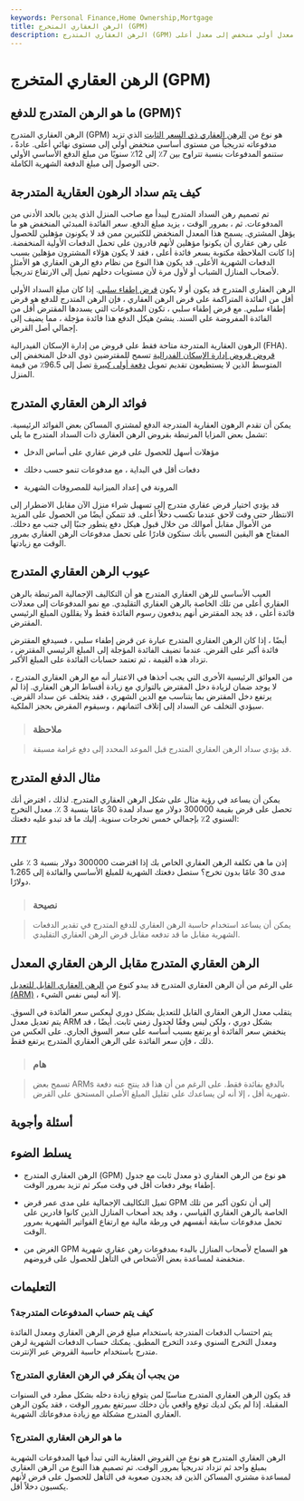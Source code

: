 ```yaml
---
keywords: Personal Finance,Home Ownership,Mortgage
title: الرهن العقاري المتخرج (GPM)
description: الرهن العقاري المتدرج (GPM) هو نوع من الرهن العقاري الذي يزيد السداد فيه من معدل أولي منخفض إلى معدل أعلى.
---
```


# الرهن العقاري المتخرج (GPM)
## ما هو الرهن المتدرج للدفع (GPM)؟

الرهن العقاري المتدرج (GPM) هو نوع من [الرهن العقاري ذي السعر الثابت](/fixed-rate_mortgage) الذي تزيد مدفوعاته تدريجياً من مستوى أساسي منخفض أولي إلى مستوى نهائي أعلى. عادةً ، ستنمو المدفوعات بنسبة تتراوح بين 7٪ إلى 12٪ سنويًا من مبلغ الدفع الأساسي الأولي حتى الوصول إلى مبلغ الدفعة الشهرية الكاملة.

## كيف يتم سداد الرهون العقارية المتدرجة

تم تصميم رهن السداد المتدرج ليبدأ مع صاحب المنزل الذي يدين بالحد الأدنى من المدفوعات. ثم ، بمرور الوقت ، يزيد مبلغ الدفع. سعر الفائدة المبدئي المنخفض هو ما يؤهل المشتري. يسمح هذا المعدل المنخفض للكثيرين ممن قد لا يكونون مؤهلين للحصول على رهن عقاري أن يكونوا مؤهلين لأنهم قادرون على تحمل الدفعات الأولية المنخفضة. إذا كانت الملاحظة مكتوبة بسعر فائدة أعلى ، فقد لا يكون هؤلاء المشترون مؤهلين بسبب الدفعات الشهرية الأعلى. قد يكون هذا النوع من نظام دفع الرهن العقاري هو الأمثل لأصحاب المنازل الشباب أو لأول مرة لأن مستويات دخلهم تميل إلى الارتفاع تدريجياً.

الرهن العقاري المتدرج قد يكون أو لا يكون [قرض إطفاء سلبي](/negativelyamortizingloan). إذا كان مبلغ السداد الأولي أقل من الفائدة المتراكمة على قرض الرهن العقاري ، فإن الرهن المتدرج للدفع هو قرض إطفاء سلبي. مع قرض إطفاء سلبي ، تكون المدفوعات التي يسددها المقترض أقل من الفائدة المفروضة على السند. ينشئ هيكل الدفع هذا فائدة مؤجلة ، مما يضيف إلى إجمالي أصل القرض.

الرهون العقارية المتدرجة متاحة فقط على قروض من إدارة الإسكان الفيدرالية (FHA). [قروض قروض إدارة الإسكان الفدرالية](/fhaloan) تسمح للمقترضين ذوي الدخل المنخفض إلى المتوسط الذين لا يستطيعون تقديم تمويل [دفعة أولى كبيرة](/down_payment) تصل إلى 96.5٪ من قيمة المنزل.

## فوائد الرهن العقاري المتدرج

يمكن أن تقدم الرهون العقارية المتدرجة الدفع لمشتري المساكن بعض الفوائد الرئيسية. تشمل بعض المزايا المرتبطة بقروض الرهن العقاري ذات السداد المتدرج ما يلي:

- مؤهلات أسهل للحصول على قرض عقاري على أساس الدخل

- دفعات أقل في البداية ، مع مدفوعات تنمو حسب دخلك

- المرونة في إعداد الميزانية للمصروفات الشهرية

قد يؤدي اختيار قرض عقاري متدرج إلى تسهيل شراء منزل الآن مقابل الاضطرار إلى الانتظار حتى وقت لاحق عندما تكسب دخلاً أعلى. قد تتمكن أيضًا من الحصول على المزيد من الأموال مقابل أموالك من خلال قبول هيكل دفع يتطور جنبًا إلى جنب مع دخلك. المفتاح هو اليقين النسبي بأنك ستكون قادرًا على تحمل مدفوعات الرهن العقاري بمرور الوقت مع زيادتها.

## عيوب الرهن العقاري المتدرج

العيب الأساسي للرهن العقاري المتدرج هو أن التكاليف الإجمالية المرتبطة بالرهن العقاري أعلى من تلك الخاصة بالرهن العقاري التقليدي. مع نمو المدفوعات إلى معدلات فائدة أعلى ، قد يجد المقترض أنهم يدفعون رسوم الفائدة فقط ولا يقللون المبلغ الرئيسي المقترض.

أيضًا ، إذا كان الرهن العقاري المتدرج عبارة عن قرض إطفاء سلبي ، فسيدفع المقترض فائدة أكبر على القرض. عندما تضيف الفائدة المؤجلة إلى المبلغ الرئيسي المقترض ، تزداد هذه القيمة ، ثم تعتمد حسابات الفائدة على المبلغ الأكبر.

من العوائق الرئيسية الأخرى التي يجب أخذها في الاعتبار أنه مع الرهن العقاري المتدرج ، لا يوجد ضمان لزيادة دخل المقترض بالتوازي مع زيادة أقساط الرهن العقاري. إذا لم يرتفع دخل المقترض بما يتناسب مع الدين الشهري ، فقد يتخلف عن سداد القرض. سيؤدي التخلف عن السداد إلى إتلاف ائتمانهم ، وسيقوم المقرض بحجز الملكية.

> ### ملاحظة

> قد يؤدي سداد الرهن العقاري المتدرج قبل الموعد المحدد إلى دفع غرامة مسبقة.

>

## مثال الدفع المتدرج

يمكن أن يساعد في رؤية مثال على شكل الرهن العقاري المتدرج. لذلك ، افترض أنك تحصل على قرض بقيمة 300000 دولار مع سداد لمدة 30 عامًا بنسبة 3 ٪. معدل التخرج السنوي 2٪ بإجمالي خمس تخرجات سنوية. إليك ما قد تبدو عليه دفعتك:

<h5> <a href=""> TTT </a> </h5>

إذن ما هي تكلفة الرهن العقاري الخاص بك إذا اقترضت 300000 دولار بنسبة 3 ٪ على مدى 30 عامًا بدون تخرج؟ ستصل دفعتك الشهرية للمبلغ الأساسي والفائدة إلى 1،265 دولارًا.

> ### نصيحة

> يمكن أن يساعد استخدام حاسبة الرهن العقاري للدفع المتدرج في تقدير الدفعات الشهرية مقابل ما قد تدفعه مقابل قرض الرهن العقاري التقليدي.

>

## الرهن العقاري المتدرج مقابل الرهن العقاري المعدل

على الرغم من أن الرهن العقاري المتدرج قد يبدو كنوع من [الرهن العقاري القابل للتعديل (ARM)](/arm) ، إلا أنه ليس نفس الشيء.

يتقلب معدل الرهن العقاري القابل للتعديل بشكل دوري ليعكس سعر الفائدة في السوق. يتم تعديل معدل ARM بشكل دوري ، ولكن ليس وفقًا لجدول زمني ثابت. أيضًا ، قد ينخفض سعر الفائدة أو يرتفع بسبب أساسه على سعر السوق الجاري. على العكس من ذلك ، فإن سعر الفائدة على الرهن العقاري المتدرج يرتفع فقط.

> ### هام

> تسمح بعض ARMs بالدفع بفائدة فقط. على الرغم من أن هذا قد ينتج عنه دفعة شهرية أقل ، إلا أنه لن يساعدك على تقليل المبلغ الأصلي المستحق على القرض.

>

## أسئلة وأجوبة

## يسلط الضوء

- الرهن العقاري المتدرج (GPM) هو نوع من الرهن العقاري ذو معدل ثابت مع جدول إطفاء يوفر دفعات أقل في وقت مبكر ثم تزيد بمرور الوقت.

- تميل التكاليف الإجمالية على مدى عمر قرض GPM إلى أن تكون أكبر من تلك الخاصة بالرهن العقاري القياسي ، وقد يجد أصحاب المنازل الذين كانوا قادرين على تحمل مدفوعات سابقة أنفسهم في ورطة مالية مع ارتفاع الفواتير الشهرية بمرور الوقت.

- الغرض من GPM هو السماح لأصحاب المنازل بالبدء بمدفوعات رهن عقاري شهرية منخفضة لمساعدة بعض الأشخاص في التأهل للحصول على قروضهم.

## التعليمات

### كيف يتم حساب المدفوعات المتدرجة؟

يتم احتساب الدفعات المتدرجة باستخدام مبلغ قرض الرهن العقاري ومعدل الفائدة ومعدل التخرج السنوي وعدد التخرج المطبق. يمكنك حساب الدفعات الشهرية لرهن متدرج باستخدام حاسبة القروض عبر الإنترنت.

### من يجب أن يفكر في الرهن العقاري المتدرج؟

قد يكون الرهن العقاري المتدرج مناسبًا لمن يتوقع زيادة دخله بشكل مطرد في السنوات المقبلة. إذا لم يكن لديك توقع واقعي بأن دخلك سيرتفع بمرور الوقت ، فقد يكون الرهن العقاري المتدرج مشكلة مع زيادة مدفوعاتك الشهرية.

### ما هو الرهن العقاري المتدرج؟

الرهن العقاري المتدرج هو نوع من القروض العقارية التي تبدأ فيها المدفوعات الشهرية بمبلغ واحد ثم تزداد تدريجياً بمرور الوقت. تم تصميم هذا النوع من الرهن العقاري لمساعدة مشتري المساكن الذين قد يجدون صعوبة في التأهل للحصول على قرض لأنهم يكسبون دخلاً أقل.

